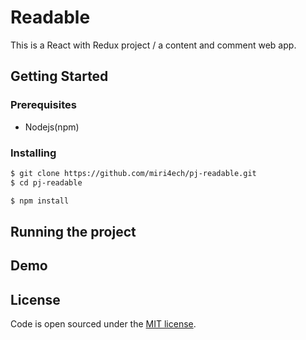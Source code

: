 # Readable
This is a React with Redux project / a content and comment web app.

## Getting Started

### Prerequisites

- Nodejs(npm)

### Installing

```bash
$ git clone https://github.com/miri4ech/pj-readable.git
$ cd pj-readable
```

```bash
$ npm install 
```

## Running the project


## Demo


## License

Code is open sourced under the [MIT license](LICENSE.md).



